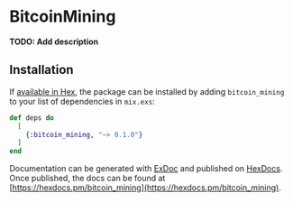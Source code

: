# BitcoinMining

**TODO: Add description**

## Installation

If [available in Hex](https://hex.pm/docs/publish), the package can be installed
by adding `bitcoin_mining` to your list of dependencies in `mix.exs`:

```elixir
def deps do
  [
    {:bitcoin_mining, "~> 0.1.0"}
  ]
end
```

Documentation can be generated with [ExDoc](https://github.com/elixir-lang/ex_doc)
and published on [HexDocs](https://hexdocs.pm). Once published, the docs can
be found at [https://hexdocs.pm/bitcoin_mining](https://hexdocs.pm/bitcoin_mining).

